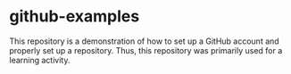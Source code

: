 # github-examples
This repository is a demonstration of how to set up a GitHub account and properly set up a repository. Thus, this repository was primarily used for a learning activity.
